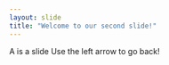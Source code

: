 ```yaml
---
layout: slide
title: "Welcome to our second slide!"
---
```

A is a slide
Use the left arrow to go back!
